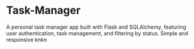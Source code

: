# Task-Manager
A personal task manager app built with Flask and SQLAlchemy, featuring user authentication, task management, and filtering by status. Simple and responsive 
knkn
